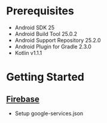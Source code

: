 # Prerequisites
* Android SDK 25
* Android Build Tool 25.0.2
* Android Support Repository 25.2.0
* Android Plugin for Gradle 2.3.0
* Kotlin v1.1.1

# Getting Started
## [Firebase](https://firebase.google.com/docs/android/setup)
* Setup google-services.json
